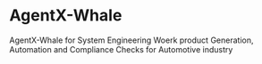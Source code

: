 # AgentX-Whale
AgentX-Whale for System Engineering Woerk product Generation, Automation and Compliance Checks for Automotive industry
